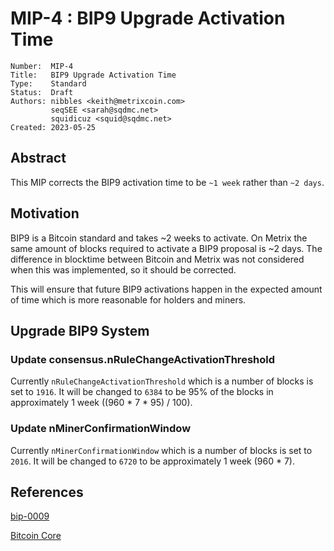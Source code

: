 # MIP-4 : BIP9 Upgrade Activation Time 

```
Number:  MIP-4
Title:   BIP9 Upgrade Activation Time 
Type:    Standard
Status:  Draft
Authors: nibbles <keith@metrixcoin.com>
         seqSEE <sarah@sqdmc.net>
         squidicuz <squid@sqdmc.net>
Created: 2023-05-25
```

## Abstract

This MIP corrects the BIP9 activation time to be `~1 week` rather than `~2 days`. 

## Motivation

BIP9 is a Bitcoin standard and takes ~2 weeks to activate. On Metrix the same amount of blocks required to activate a BIP9 proposal is ~2 days. The difference in blocktime between Bitcoin and Metrix was not considered when this was implemented, so it should be corrected. 

This will ensure that future BIP9 activations happen in the expected amount of time which is more reasonable for holders and miners. 

## Upgrade BIP9 System
### Update consensus.nRuleChangeActivationThreshold
Currently `nRuleChangeActivationThreshold` which is a number of blocks is set to `1916`. It will be changed to `6384` to be 95% of the blocks in approximately 1 week ((960 * 7 * 95) / 100).

### Update nMinerConfirmationWindow
Currently `nMinerConfirmationWindow` which is a number of blocks is set to `2016`. It will be changed to `6720` to be approximately 1 week (960 * 7).

## References
[bip-0009](https://github.com/bitcoin/bips/blob/master/bip-0009.mediawiki)

[Bitcoin Core](https://github.com/bitcoin/bitcoin/blob/25202cace9140870c75cb3a811e10045df88c226/src/kernel/chainparams.cpp#L93-L94)

